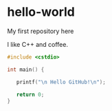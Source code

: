 # hello-world
My first repository here

I like C++ and coffee.

```C++
#include <cstdio>

int main() {

   printf("\n Hello GitHub!\n");
   
   return 0;
}
```

